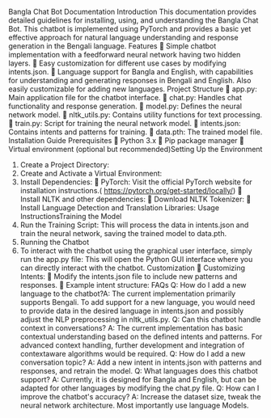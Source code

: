 Bangla Chat Bot Documentation
Introduction
This documentation provides detailed guidelines for installing, using, and understanding the
Bangla Chat Bot. This chatbot is implemented using PyTorch and provides a basic yet effective
approach for natural language understanding and response generation in the Bengali language.
Features
 Simple chatbot implementation with a feedforward neural network having two hidden
layers.
 Easy customization for different use cases by modifying intents.json.
 Language support for Bangla and English, with capabilities for understanding and
generating responses in Bengali and English. Also easily customizable for adding new
languages.
Project Structure
 app.py: Main application file for the chatbot interface.
 chat.py: Handles chat functionality and response generation.
 model.py: Defines the neural network model.
 nltk_utils.py: Contains utility functions for text processing.
 train.py: Script for training the neural network model.
 intents.json: Contains intents and patterns for training.
 data.pth: The trained model file.
Installation Guide
Prerequisites
 Python 3.x
 Pip package manager
 Virtual environment (optional but recommended)Setting Up the Environment
1. Create a Project Directory:
2. Create and Activate a Virtual Environment:
3. Install Dependencies:
 PyTorch: Visit the official PyTorch website for installation instructions.(
https://pytorch.org/get-started/locally/)
 Install NLTK and other dependencies:
 Download NLTK Tokenizer:
 Install Language Detection and Translation Libraries:
Usage InstructionsTraining the Model
1. Run the Training Script:
This will process the data in intents.json and train the neural network, saving the trained model to
data.pth.
2. Running the Chatbot
3. To interact with the chatbot using the graphical user interface, simply run the
app.py file:
This will open the Python GUI interface where you can directly interact with the chatbot.
Customization
 Customizing Intents:
 Modify the intents.json file to include new patterns and responses.
 Example intent structure:
FAQs
Q: How do I add a new language to the chatbot?A: The current implementation primarily supports Bengali. To add support for a new language,
you would need to provide data in the desired language in intents.json and possibly adjust the
NLP preprocessing in nltk_utils.py.
Q: Can this chatbot handle context in conversations?
A: The current implementation has basic contextual understanding based on the defined intents
and patterns. For advanced context handling, further development and integration of contextaware algorithms would be required.
Q: How do I add a new conversation topic?
A: Add a new intent in intents.json with patterns and responses, and retrain the model.
Q: What languages does this chatbot support?
A: Currently, it is designed for Bangla and English, but can be adapted for other languages by
modifying the chat.py file.
Q: How can I improve the chatbot's accuracy?
A: Increase the dataset size, tweak the neural network architecture. Most importantly use
language Models.
